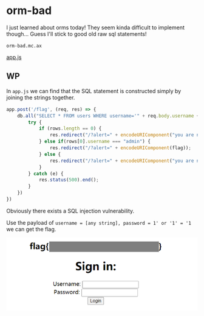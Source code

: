 # orm-bad

I just learned about orms today! They seem kinda difficult to implement though... Guess I'll stick to good old raw sql statements!

```
orm-bad.mc.ax
```

[app.js](http://ctf.infury.org:8000/files/c5868da34feb68d0d59220f82dd90d6a/app.js?token=eyJ1c2VyX2lkIjoxNCwidGVhbV9pZCI6bnVsbCwiZmlsZV9pZCI6Nzl9.YP978Q.bYT15xoPRsshVRXO6AwMdJsLy50)

## WP

In `app.js` we can find that the SQL statement is constructed simply by joining the strings together.

```js
app.post('/flag', (req, res) => {
    db.all("SELECT * FROM users WHERE username='" + req.body.username + "' AND password='" + req.body.password + "'", (err, rows) => {
        try {
            if (rows.length == 0) {
                res.redirect("/?alert=" + encodeURIComponent("you are not admin :("));
            } else if(rows[0].username === "admin") {
                res.redirect("/?alert=" + encodeURIComponent(flag));
            } else {
                res.redirect("/?alert=" + encodeURIComponent("you are not admin :("));
            }
        } catch (e) {
            res.status(500).end();
        }
    })
})
```

Obviously there exists a SQL injection vulnerability.

Use the payload of `username = [any string], password = 1' or '1' = '1` we can get the flag.

![image-20210727112332939](orm-bad.assets/image-20210727112332939.png)


